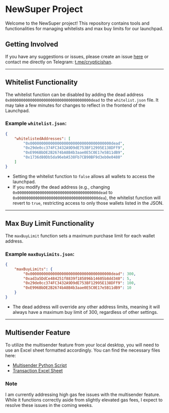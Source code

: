 # NewSuper Project

Welcome to the NewSuper project! This repository contains tools and functionalities for managing whitelists and max buy limits for our launchpad.

## Getting Involved

If you have any suggestions or issues, please create an issue [here](https://github.com/parzivalishan/newsuper/issues) or contact me directly on Telegram: [t.me/crypticishan](https://t.me/crypticishan).

---

## Whitelist Functionality

The whitelist function can be disabled by adding the dead address `0x000000000000000000000000000000000000dead` to the `whitelist.json` file. It may take a few minutes for changes to reflect in the frontend of the Launchpad.

### Example `whitelist.json`:

```json
{
    "whitelistedAddresses": [
        "0x000000000000000000000000000000000000dead",
        "0x29de0cc374FC3432A9D9dE753BF12995E138DFf9",
        "0xE996BbDE2B2674bA8B4b3aae0E5C0E17e5B11dB9",
        "0x1736d80Db5da96ebA538Fb7CB90BF9d3eb0e0480"
    ]
}
```

- Setting the whitelist function to `false` allows all wallets to access the launchpad.
- If you modify the dead address (e.g., changing `0x000000000000000000000000000000000000dead` to `0x000000000000000000000000000000000000dea`), the whitelist function will revert to `true`, restricting access to only those wallets listed in the JSON.

---

## Max Buy Limit Functionality

The `maxBuyLimit` function sets a maximum purchase limit for each wallet address. 

### Example `maxBuyLimits.json`:

```json
{
    "maxBuyLimits": {
        "0x000000000000000000000000000000000000dead": 300,
        "0xad3a5DdCe484251f8839f185896b14605b8dd340": 5,
        "0x29de0cc374FC3432A9D9dE753BF12995E138DFf9": 100,
        "0xE996BbDE2B2674bA8B4b3aae0E5C0E17e5B11dB9": 10
    }
}
```

- The dead address will override any other address limits, meaning it will always have a maximum buy limit of 300, regardless of other settings.

---

## Multisender Feature

To utilize the multisender feature from your local desktop, you will need to use an Excel sheet formatted accordingly. You can find the necessary files here:

- [Multisender Python Script](https://github.com/parzivalishan/newsuper/blob/main/tools/mutlisender.py)
- [Transaction Excel Sheet](https://github.com/parzivalishan/newsuper/blob/main/tools/transactions.xlsx)

### Note

I am currently addressing high gas fee issues with the multisender feature. While it functions correctly aside from slightly elevated gas fees, I expect to resolve these issues in the coming weeks.
